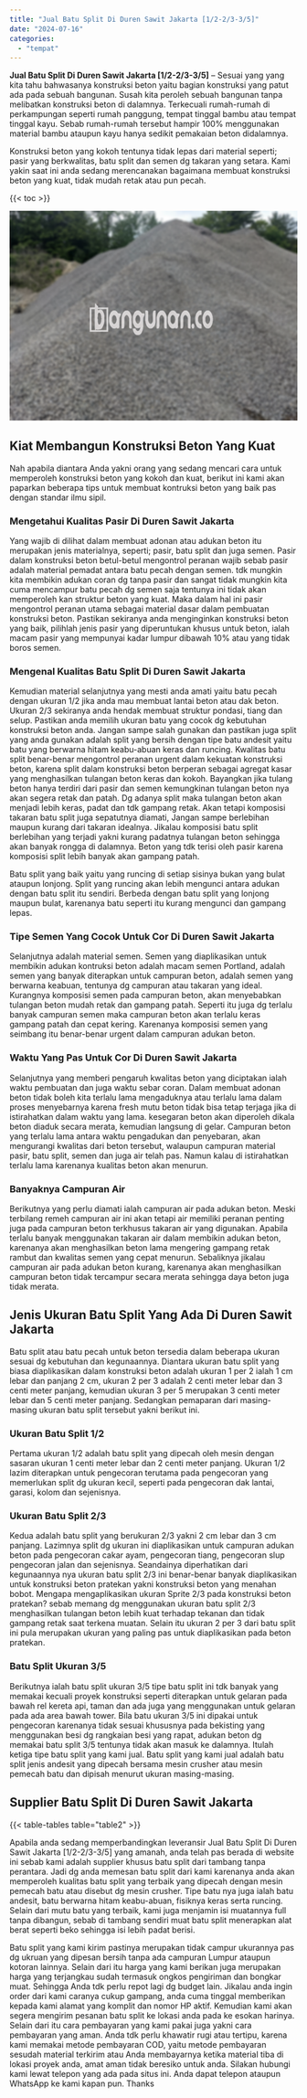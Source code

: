 ```yaml
---
title: "Jual Batu Split Di Duren Sawit Jakarta [1/2-2/3-3/5]"
date: "2024-07-16"
categories: 
  - "tempat"
---
```


**Jual Batu Split Di Duren Sawit Jakarta \[1/2-2/3-3/5\]** – Sesuai yang yang kita tahu bahwasanya konstruksi beton yaitu bagian konstruksi yang patut ada pada sebuah bangunan. Susah kita peroleh sebuah bangunan tanpa melibatkan konstruksi beton di dalamnya. Terkecuali rumah-rumah di perkampungan seperti rumah panggung, tempat tinggal bambu atau tempat tinggal kayu. Sebab rumah-rumah tersebut hampir 100% menggunakan material bambu ataupun kayu hanya sedikit pemakaian beton didalamnya.

Konstruksi beton yang kokoh tentunya tidak lepas dari material seperti; pasir yang berkwalitas, batu split dan semen dg takaran yang setara. Kami yakin saat ini anda sedang merencanakan bagaimana membuat konstruksi beton yang kuat, tidak mudah retak atau pun pecah.

{{< toc >}}

![Jual Batu Split Di Duren Sawit Jakarta [1/2-2/3-3/5]](/images/jual-batu-split-23.png)

## Kiat Membangun Konstruksi Beton Yang Kuat

Nah apabila diantara Anda yakni orang yang sedang mencari cara untuk memperoleh konstruksi beton yang kokoh dan kuat, berikut ini kami akan paparkan beberapa tips untuk membuat kontruksi beton yang baik pas dengan standar ilmu sipil.

### Mengetahui Kualitas Pasir Di Duren Sawit Jakarta

Yang wajib di dilihat dalam membuat adonan atau adukan beton itu merupakan jenis materialnya, seperti; pasir, batu split dan juga semen. Pasir dalam konstruksi beton betul-betul mengontrol peranan wajib sebab pasir adalah material pemadat antara batu pecah dengan semen. tdk mungkin kita membikin adukan coran dg tanpa pasir dan sangat tidak mungkin kita cuma mencampur batu pecah dg semen saja tentunya ini tidak akan memperoleh kan struktur beton yang kuat. Maka dalam hal ini pasir mengontrol peranan utama sebagai material dasar dalam pembuatan konstruksi beton. Pastikan sekiranya anda menginginkan konstruksi beton yang baik, pilihlah jenis pasir yang diperuntukan khusus untuk beton, ialah macam pasir yang mempunyai kadar lumpur dibawah 10% atau yang tidak boros semen.

### Mengenal Kualitas Batu Split Di Duren Sawit Jakarta

Kemudian material selanjutnya yang mesti anda amati yaitu batu pecah dengan ukuran 1/2 jika anda mau membuat lantai beton atau dak beton. Ukuran 2/3 sekiranya anda hendak membuat struktur pondasi, tiang dan selup. Pastikan anda memilih ukuran batu yang cocok dg kebutuhan konstruksi beton anda. Jangan sampe salah gunakan dan pastikan juga split yang anda gunakan adalah split yang bersih dengan tipe batu andesit yaitu batu yang berwarna hitam keabu-abuan keras dan runcing. Kwalitas batu split benar-benar mengontrol peranan urgent dalam kekuatan konstruksi beton, karena split dalam konstruksi beton berperan sebagai agregat kasar yang menghasilkan tulangan beton keras dan kokoh. Bayangkan jika tulang beton hanya terdiri dari pasir dan semen kemungkinan tulangan beton nya akan segera retak dan patah. Dg adanya split maka tulangan beton akan menjadi lebih keras, padat dan tdk gampang retak. Akan tetapi komposisi takaran batu split juga sepatutnya diamati, Jangan sampe berlebihan maupun kurang dari takaran idealnya. Jikalau komposisi batu split berlebihan yang terjadi yakni kurang padatnya tulangan beton sehingga akan banyak rongga di dalamnya. Beton yang tdk terisi oleh pasir karena komposisi split lebih banyak akan gampang patah.

Batu split yang baik yaitu yang runcing di setiap sisinya bukan yang bulat ataupun lonjong. Split yang runcing akan lebih mengunci antara adukan dengan batu split itu sendiri. Berbeda dengan batu split yang lonjong maupun bulat, karenanya batu seperti itu kurang mengunci dan gampang lepas.

### Tipe Semen Yang Cocok Untuk Cor Di Duren Sawit Jakarta

Selanjutnya adalah material semen. Semen yang diaplikasikan untuk membikin adukan kontruksi beton adalah macam semen Portland, adalah semen yang banyak diterapkan untuk campuran beton, adalah semen yang berwarna keabuan, tentunya dg campuran atau takaran yang ideal. Kurangnya komposisi semen pada campuran beton, akan menyebabkan tulangan beton mudah retak dan gampang patah. Seperti itu juga dg terlalu banyak campuran semen maka campuran beton akan terlalu keras gampang patah dan cepat kering. Karenanya komposisi semen yang seimbang itu benar-benar urgent dalam campuran adukan beton.

### Waktu Yang Pas Untuk Cor Di Duren Sawit Jakarta

Selanjutnya yang memberi pengaruh kwalitas beton yang diciptakan ialah waktu pembuatan dan juga waktu sebar coran. Dalam membuat adonan beton tidak boleh kita terlalu lama mengaduknya atau terlalu lama dalam proses menyebarnya karena fresh mutu beton tidak bisa tetap terjaga jika di istirahatkan dalam waktu yang lama. kesegaran beton akan diperoleh dikala beton diaduk secara merata, kemudian langsung di gelar. Campuran beton yang terlalu lama antara waktu pengadukan dan penyebaran, akan mengurangi kwalitas dari beton tersebut, walaupun campuran material pasir, batu split, semen dan juga air telah pas. Namun kalau di istirahatkan terlalu lama karenanya kualitas beton akan menurun.

### Banyaknya Campuran Air

Berikutnya yang perlu diamati ialah campuran air pada adukan beton. Meski terbilang remeh campuran air ini akan tetapi air memiliki peranan penting juga pada campuran beton terkhusus takaran air yang digunakan. Apabila terlalu banyak menggunakan takaran air dalam membikin adukan beton, karenanya akan menghasilkan beton lama mengering gampang retak rambut dan kwalitas semen yang cepat menurun. Sebaliknya jikalau campuran air pada adukan beton kurang, karenanya akan menghasilkan campuran beton tidak tercampur secara merata sehingga daya beton juga tidak merata.

## Jenis Ukuran Batu Split Yang Ada Di Duren Sawit Jakarta

Batu split atau batu pecah untuk beton tersedia dalam beberapa ukuran sesuai dg kebutuhan dan kegunaannya. Diantara ukuran batu split yang biasa diaplikasikan dalam konstruksi beton adalah ukuran 1 per 2 ialah 1 cm lebar dan panjang 2 cm, ukuran 2 per 3 adalah 2 centi meter lebar dan 3 centi meter panjang, kemudian ukuran 3 per 5 merupakan 3 centi meter lebar dan 5 centi meter panjang. Sedangkan pemaparan dari masing-masing ukuran batu split tersebut yakni berikut ini.

### Ukuran Batu Split 1/2

Pertama ukuran 1/2 adalah batu split yang dipecah oleh mesin dengan sasaran ukuran 1 centi meter lebar dan 2 centi meter panjang. Ukuran 1/2 lazim diterapkan untuk pengecoran terutama pada pengecoran yang memerlukan split dg ukuran kecil, seperti pada pengecoran dak lantai, garasi, kolom dan sejenisnya.

### Ukuran Batu Split 2/3

Kedua adalah batu split yang berukuran 2/3 yakni 2 cm lebar dan 3 cm panjang. Lazimnya split dg ukuran ini diaplikasikan untuk campuran adukan beton pada pengecoran cakar ayam, pengecoran tiang, pengecoran slup pengecoran jalan dan sejenisnya. Seandainya diperhatikan dari kegunaannya nya ukuran batu split 2/3 ini benar-benar banyak diaplikasikan untuk konstruksi beton pratekan yakni konstruksi beton yang menahan bobot. Mengapa mengaplikasikan ukuran Sprite 2/3 pada konstruksi beton pratekan? sebab memang dg menggunakan ukuran batu split 2/3 menghasilkan tulangan beton lebih kuat terhadap tekanan dan tidak gampang retak saat terkena muatan. Selain itu ukuran 2 per 3 dari batu split ini pula merupakan ukuran yang paling pas untuk diaplikasikan pada beton pratekan.

### Batu Split Ukuran 3/5

Berikutnya ialah batu split ukuran 3/5 tipe batu split ini tdk banyak yang memakai kecuali proyek konstruksi seperti diterapkan untuk gelaran pada bawah rel kereta api, taman dan ada juga yang menggunakan untuk gelaran pada ada area bawah tower. Bila batu ukuran 3/5 ini dipakai untuk pengecoran karenanya tidak sesuai khususnya pada bekisting yang menggunakan besi dg rangkaian besi yang rapat, adukan beton dg memakai batu split 3/5 tentunya tidak akan masuk ke dalamnya. Itulah ketiga tipe batu split yang kami jual. Batu split yang kami jual adalah batu split jenis andesit yang dipecah bersama mesin crusher atau mesin pemecah batu dan dipisah menurut ukuran masing-masing.

## Supplier Batu Split Di Duren Sawit Jakarta

{{< table-tables table="table2" >}}

Apabila anda sedang memperbandingkan leveransir Jual Batu Split Di Duren Sawit Jakarta \[1/2-2/3-3/5\] yang amanah, anda telah pas berada di website ini sebab kami adalah supplier khusus batu split dari tambang tanpa perantara. Jadi dg anda memesan batu split dari kami karenanya anda akan memperoleh kualitas batu split yang terbaik yang dipecah dengan mesin pemecah batu atau disebut dg mesin crusher. Tipe batu nya juga ialah batu andesit, batu berwarna hitam keabu-abuan, fisiknya keras serta runcing. Selain dari mutu batu yang terbaik, kami juga menjamin isi muatannya full tanpa dibangun, sebab di tambang sendiri muat batu split menerapkan alat berat seperti beko sehingga isi lebih padat berisi.

Batu split yang kami kirim pastinya merupakan tidak campur ukurannya pas dg ukruan yang dipesan bersih tanpa ada campuran Lumpur ataupun kotoran lainnya. Selain dari itu harga yang kami berikan juga merupakan harga yang terjangkau sudah termasuk ongkos pengiriman dan bongkar muat. Sehingga Anda tdk perlu repot lagi dg budget lain. Jikalau anda ingin order dari kami caranya cukup gampang, anda cuma tinggal memberikan kepada kami alamat yang komplit dan nomor HP aktif. Kemudian kami akan segera mengirim pesanan batu split ke lokasi anda pada ke esokan harinya. Selain dari itu cara pembayaran yang kami pakai juga yakni cara pembayaran yang aman. Anda tdk perlu khawatir rugi atau tertipu, karena kami memakai metode pembayaran COD, yaitu metode pembayaran sesudah material terkirim atau Anda membayarnya ketika material tiba di lokasi proyek anda, amat aman tidak beresiko untuk anda. Silakan hubungi kami lewat telepon yang ada pada situs ini. Anda dapat telepon ataupun WhatsApp ke kami kapan pun. Thanks
